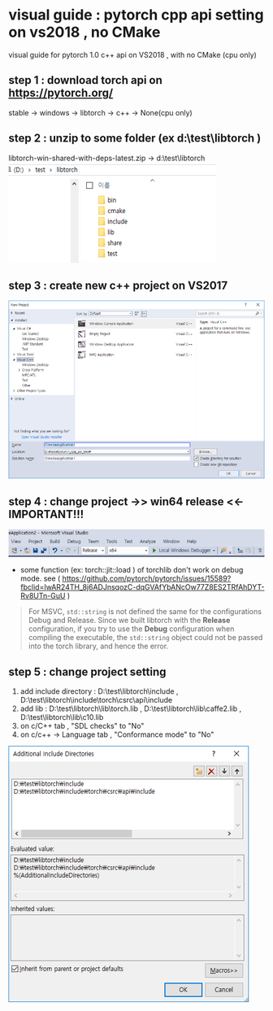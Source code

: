 # visual guide : pytorch cpp api setting on vs2018 , no CMake 
visual guide for pytorch 1.0 c++ api  on VS2018 , with no CMake (cpu only)


## step 1 : download torch api on https://pytorch.org/ 
  stable -> windows -> libtorch -> c++ -> None(cpu only) 

## step 2 : unzip to some folder (ex d:\test\libtorch )
  libtorch-win-shared-with-deps-latest.zip -> d:\test\libtorch
  ![folder preview](https://github.com/nomoreid/visual_guide_pytorch_cpp_api_vs2018_no_cmake/blob/master/screenshot/0.PNG)

## step 3 : create new c++ project on VS2017
  ![folder preview](https://github.com/nomoreid/visual_guide_pytorch_cpp_api_vs2018_no_cmake/blob/master/screenshot/1.png)

## step 4 : change project ->> win64 release <<- IMPORTANT!!!
  ![folder preview](https://github.com/nomoreid/visual_guide_pytorch_cpp_api_vs2018_no_cmake/blob/master/screenshot/_44.PNG)
  * some function (ex: torch::jit::load )  of torchlib don't work on debug mode. see ( https://github.com/pytorch/pytorch/issues/15589?fbclid=IwAR24TH_8j6ADJnsqozC-dqGVAfYbANcOw77Z8ES2TRfAhDYT-Rv8UTn-GuU ) 
  
  > For MSVC, `std::string` is not defined the same for the configurations Debug and Release. Since we built libtorch with the **Release** configuration, if you try to use the **Debug** configuration when compiling the executable, the `std::string` object could not be passed into the torch library, and hence the error.

## step 5 : change project setting
  1. add include directory : D:\test\libtorch\include   ,  D:\test\libtorch\include\torch\csrc\api\include
  2. add lib : D:\test\libtorch\lib\torch.lib , D:\test\libtorch\lib\caffe2.lib , D:\test\libtorch\lib\c10.lib
  3. on c/C++ tab ,  "SDL checks" to "No"
  4. on c/c++ -> Language tab ,  "Conformance mode" to "No"
  
  ![folder preview](https://github.com/nomoreid/visual_guide_pytorch_cpp_api_vs2018_no_cmake/blob/master/screenshot/9.png)

